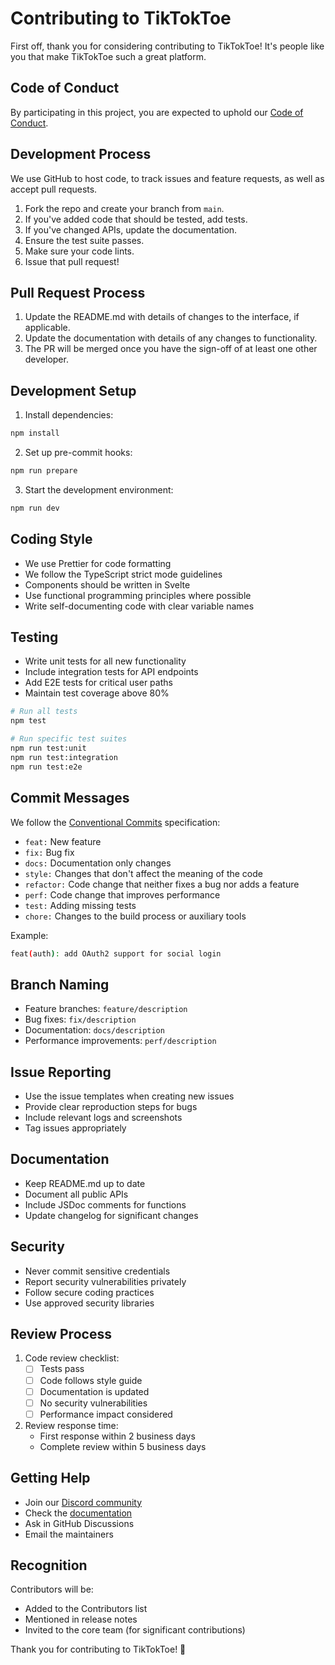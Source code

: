 # Contributing to TikTokToe

First off, thank you for considering contributing to TikTokToe! It's people like you that make TikTokToe such a great platform.

## Code of Conduct

By participating in this project, you are expected to uphold our [Code of Conduct](./CODE_OF_CONDUCT.md).

## Development Process

We use GitHub to host code, to track issues and feature requests, as well as accept pull requests.

1. Fork the repo and create your branch from `main`.
2. If you've added code that should be tested, add tests.
3. If you've changed APIs, update the documentation.
4. Ensure the test suite passes.
5. Make sure your code lints.
6. Issue that pull request!

## Pull Request Process

1. Update the README.md with details of changes to the interface, if applicable.
2. Update the documentation with details of any changes to functionality.
3. The PR will be merged once you have the sign-off of at least one other developer.

## Development Setup

1. Install dependencies:
```bash
npm install
```

2. Set up pre-commit hooks:
```bash
npm run prepare
```

3. Start the development environment:
```bash
npm run dev
```

## Coding Style

- We use Prettier for code formatting
- We follow the TypeScript strict mode guidelines
- Components should be written in Svelte
- Use functional programming principles where possible
- Write self-documenting code with clear variable names

## Testing

- Write unit tests for all new functionality
- Include integration tests for API endpoints
- Add E2E tests for critical user paths
- Maintain test coverage above 80%

```bash
# Run all tests
npm test

# Run specific test suites
npm run test:unit
npm run test:integration
npm run test:e2e
```

## Commit Messages

We follow the [Conventional Commits](https://www.conventionalcommits.org/) specification:

- `feat:` New feature
- `fix:` Bug fix
- `docs:` Documentation only changes
- `style:` Changes that don't affect the meaning of the code
- `refactor:` Code change that neither fixes a bug nor adds a feature
- `perf:` Code change that improves performance
- `test:` Adding missing tests
- `chore:` Changes to the build process or auxiliary tools

Example:
```bash
feat(auth): add OAuth2 support for social login
```

## Branch Naming

- Feature branches: `feature/description`
- Bug fixes: `fix/description`
- Documentation: `docs/description`
- Performance improvements: `perf/description`

## Issue Reporting

- Use the issue templates when creating new issues
- Provide clear reproduction steps for bugs
- Include relevant logs and screenshots
- Tag issues appropriately

## Documentation

- Keep README.md up to date
- Document all public APIs
- Include JSDoc comments for functions
- Update changelog for significant changes

## Security

- Never commit sensitive credentials
- Report security vulnerabilities privately
- Follow secure coding practices
- Use approved security libraries

## Review Process

1. Code review checklist:
   - [ ] Tests pass
   - [ ] Code follows style guide
   - [ ] Documentation is updated
   - [ ] No security vulnerabilities
   - [ ] Performance impact considered

2. Review response time:
   - First response within 2 business days
   - Complete review within 5 business days

## Getting Help

- Join our [Discord community](https://discord.gg/tiktok-toe)
- Check the [documentation](https://docs.tiktok-toe.com)
- Ask in GitHub Discussions
- Email the maintainers

## Recognition

Contributors will be:
- Added to the Contributors list
- Mentioned in release notes
- Invited to the core team (for significant contributions)

Thank you for contributing to TikTokToe! 🎉 